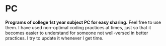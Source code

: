 # PC
**Programs of college 1st year subject PC for easy sharing.**  Feel free to use them. I have used non-optimal coding practices at times, just so that it becomes easier to understand for someone not well-versed in better practices. I try to update it whenever I get time.
